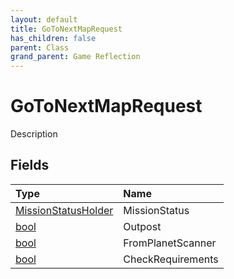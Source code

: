 ```yaml
---
layout: default
title: GoToNextMapRequest
has_children: false
parent: Class
grand_parent: Game Reflection
---
```

# GoToNextMapRequest
Description 

## Fields

| Type | Name |
|:----------|:--------------|
| [MissionStatusHolder](/riftbreaker-wiki/docs/game-reflection/classes/mission_status_holder/) | MissionStatus |
| [bool](/riftbreaker-wiki/docs/game-reflection/components/bool/) | Outpost |
| [bool](/riftbreaker-wiki/docs/game-reflection/components/bool/) | FromPlanetScanner |
| [bool](/riftbreaker-wiki/docs/game-reflection/components/bool/) | CheckRequirements |

